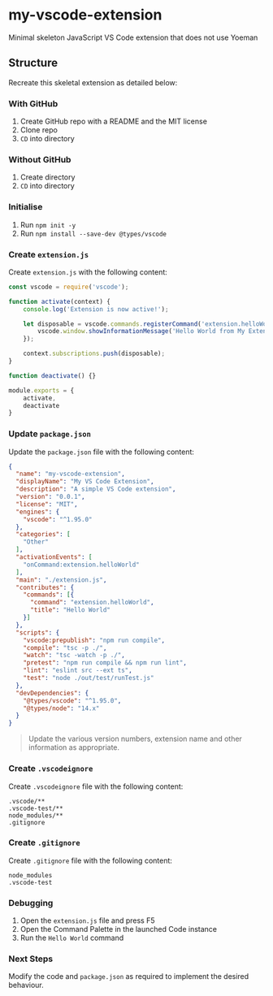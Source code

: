 # my-vscode-extension
Minimal skeleton JavaScript VS Code extension that does not use Yoeman

## Structure
Recreate this skeletal extension as detailed below:

### With GitHub 
1. Create GitHub repo with a README and the MIT license
1. Clone repo
1. `CD` into directory 

### Without GitHub
1. Create directory
1. `CD` into directory

### Initialise
1. Run `npm init -y`
1. Run `npm install --save-dev @types/vscode`

### Create `extension.js`
Create `extension.js` with the following content:
```javascript
const vscode = require('vscode');

function activate(context) {
    console.log('Extension is now active!');

    let disposable = vscode.commands.registerCommand('extension.helloWorld', function () {
        vscode.window.showInformationMessage('Hello World from My Extension!');
    });

    context.subscriptions.push(disposable);
}

function deactivate() {}

module.exports = {
    activate,
    deactivate
}
```

### Update `package.json`
Update the `package.json` file with the following content:
```json
{
  "name": "my-vscode-extension",
  "displayName": "My VS Code Extension",
  "description": "A simple VS Code extension",
  "version": "0.0.1",
  "license": "MIT",
  "engines": {
    "vscode": "^1.95.0"
  },
  "categories": [
    "Other"
  ],
  "activationEvents": [
    "onCommand:extension.helloWorld"
  ],
  "main": "./extension.js",
  "contributes": {
    "commands": [{
      "command": "extension.helloWorld",
      "title": "Hello World"
    }]
  },
  "scripts": {
    "vscode:prepublish": "npm run compile",
    "compile": "tsc -p ./",
    "watch": "tsc -watch -p ./",
    "pretest": "npm run compile && npm run lint",
    "lint": "eslint src --ext ts",
    "test": "node ./out/test/runTest.js"
  },
  "devDependencies": {
    "@types/vscode": "^1.95.0",
    "@types/node": "14.x"
  }
}
```

> Update the various version numbers, extension name and other information as appropriate.

### Create `.vscodeignore`
Create `.vscodeignore` file with the following content:
```
.vscode/**
.vscode-test/**
node_modules/**
.gitignore
```

### Create `.gitignore`
Create `.gitignore` file with the following content:
```
node_modules
.vscode-test
```

### Debugging
1. Open the `extension.js` file and press F5
1. Open the Command Palette in the launched Code instance
1. Run the `Hello World` command 

### Next Steps
Modify the code and `package.json` as required to implement the desired behaviour.